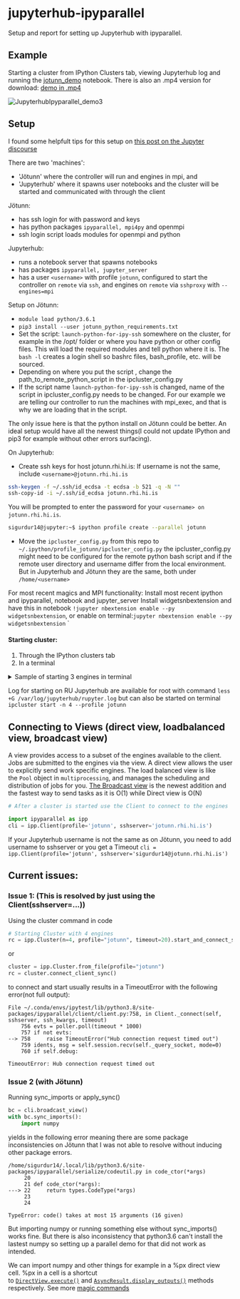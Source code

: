 # jupyterhub-ipyparallel
Setup and report for setting up Jupyterhub with ipyparallel. 

## Example

Starting a cluster from IPython Clusters tab, viewing Jupyterhub log and running the [jotunn_demo](jotunn_demo.ipynb) notebook.
There is also an .mp4 version for download: [demo in .mp4](Jupyterhub_IPyparallel_Demo.mp4)

![JupyterhubIpyparallel_demo3](https://github.com/sigurdurb/jupyterhub-ipyparallel/assets/10588202/0606882a-ceb4-46ad-95eb-a4aabc3c42f0)



## Setup
I found some helpfult tips for this setup on [this post on the Jupyter discourse](https://discourse.jupyter.org/t/ipython-cluster-tab-create-a-new-profile/18593)

There are two 'machines':

- 'Jötunn' where the controller will run and engines in mpi, and
- 'Jupyterhub' where it spawns user notebooks and the cluster will be started and communicated with through the client

Jötunn:
- has ssh login for <username> with password and keys
- has python packages `ipyparallel, mpi4py` and openmpi
- ssh login script loads modules for openmpi and python

Jupyterhub:
- runs a notebook server that spawns notebooks
- has packages `ipyparallel, jupyter_server`
- has a user `<username>` with profile `jotunn`,
  configured to start the controller on `remote` via `ssh`,
  and engines on `remote` via `sshproxy` with `--engines=mpi`

Setup on Jötunn:

* `module load python/3.6.1` 
* `pip3 install --user jotunn_python_requirements.txt`
* Set the script: `launch-python-for-ipy-ssh` somewhere on the cluster, for example in the /opt/ folder or where you have python or other config files. This will load the required modules and tell python where it is. The `bash -l` creates a login shell so bashrc files, bash_profile, etc. will be sourced.
* Depending on where you put the script , change the path_to_remote_python_script in the ipcluster_config.py
* If the script name `launch-python-for-ipy-ssh` is changed, name of the script in ipcluster_config.py needs to be changed. 
For our example we are telling our controller to run the machines with mpi_exec, and that is why we are loading that in the script.

The only issue here is that the python install on Jötunn could be better. An ideal setup would have all the newest things(I could not update IPython and pip3 for example without other errors surfacing).


On Jupyterhub:

* Create ssh keys for host jotunn.rhi.hi.is: 
If username is not the same, include `<username>@jotunn.rhi.hi.is`
```bash
ssh-keygen -f ~/.ssh/id_ecdsa -t ecdsa -b 521 -q -N ""
ssh-copy-id -i ~/.ssh/id_ecdsa jotunn.rhi.hi.is
```
You will be prompted to enter the password for your `<username> on jotunn.rhi.hi.is`.

```bash
sigurdur14@jupyter:~$ ipython profile create --parallel jotunn
```

* Move the `ipcluster_config.py` from this repo to `~/.ipython/profile_jotunn/ipcluster_config.py`
the ipcluster_config.py might need to be configured for the remote python bash script and if the remote user directory and username differ from the local environment. But in Jupyterhub and Jötunn they are the same, both under `/home/<username>`

For most recent magics and MPI functionality:
Install most recent ipython and ipyparallel, notebook and jupyter_server
Install widgetsnbextension and have this in notebook `!jupyter nbextension enable --py widgetsnbextension`, or enable on terminal:`jupyter nbextension enable --py widgetsnbextension` `

#### Starting cluster:
1. Through the IPython clusters tab
2. In a terminal

<details>
    <summary>Sample of starting 3 engines in terminal</summary>

```
sigurdur14@jupyter:~$ ipcluster start -n 3 --profile jotunn
2023-05-19 19:14:11.230 [IPClusterStart] Starting ipcluster with [daemonize=False]
2023-05-19 19:14:13.136 [IPClusterStart] Running `/home/sigurdur14/launch-python-for-ipy-ssh -m ipyparallel.controller`
2023-05-19 19:14:13.420 [IPClusterStart] fetching /home/sigurdur14/.ipython/profile_jotunn/security/ipcontroller-client.json from jotunn.rhi.hi.is:/home/sigurdur14/.ipython/profile_jotunn/security/ipcontroller-client.json
2023-05-19 19:14:13.950 [IPClusterStart] fetching /home/sigurdur14/.ipython/profile_jotunn/security/ipcontroller-engine.json from jotunn.rhi.hi.is:/home/sigurdur14/.ipython/profile_jotunn/security/ipcontroller-engine.json
2023-05-19 19:14:15.520 [IPClusterStart] Starting 3 engines with <class 'ipyparallel.cluster.launcher.SSHProxyEngineSetLauncher'>
2023-05-19 19:14:17.331 [IPClusterStart] ensuring remote jotunn.rhi.hi.is:/home/sigurdur14/.ipython/profile_jotunn/security/ exists
2023-05-19 19:14:17.606 [IPClusterStart] sending /home/sigurdur14/.ipython/profile_jotunn/security/ipcontroller-client.json to jotunn.rhi.hi.is:/home/sigurdur14/.ipython/profile_jotunn/security/ipcontroller-client.json
2023-05-19 19:14:17.889 [IPClusterStart] ensuring remote jotunn.rhi.hi.is:/home/sigurdur14/.ipython/profile_jotunn/security/ exists
2023-05-19 19:14:18.161 [IPClusterStart] sending /home/sigurdur14/.ipython/profile_jotunn/security/ipcontroller-engine.json to jotunn.rhi.hi.is:/home/sigurdur14/.ipython/profile_jotunn/security/ipcontroller-engine.json
2023-05-19 19:14:18.434 [IPClusterStart] Running `/home/sigurdur14/launch-python-for-ipy-ssh -m ipyparallel.cluster engines -n 3 --profile-dir /home/sigurdur14/.ipython/profile_jotunn --cluster-id '' --engines mpi`
2023-05-19 19:14:48.736 [IPClusterStart] Engines appear to have started successfully
```

</details>

Log for starting on RU Jupyterhub are available for root with command `less +G /var/log/jupyterhub/rupyter.log`
but can also be started on terminal `ipcluster start -n 4 --profile jotunn`

## Connecting to Views (direct view, loadbalanced view, broadcast view)
A view provides access to a subset of the engines available to the client. Jobs are submitted to the engines via the view. A direct view allows the user to explicitly send work specific engines. The load balanced view is like the `Pool` object in `multiprocessing`, and manages the scheduling and distribution of jobs for you. [The Broadcast view](https://ipyparallel.readthedocs.io/en/latest/examples/broadcast/Broadcast%20view.html) is the newest addition and the fastest way to send tasks as it is O(1) while Direct view is O(N)

```python
# After a cluster is started use the Client to connect to the engines

import ipyparallel as ipp
cli = ipp.Client(profile='jotunn', sshserver='jotunn.rhi.hi.is')

```
If your Jupyterhub username is not the same as on Jötunn,
you need to add username to sshserver or you get a Timeout `cli = ipp.Client(profile='jotunn', sshserver='sigurdur14@jotunn.rhi.hi.is')`


## Current issues:

### Issue 1: (This is resolved by just using the Client(sshserver=...))
Using the cluster command in code 
```python
# Starting Cluster with 4 engines
rc = ipp.Cluster(n=4, profile="jotunn", timeout=20).start_and_connect_sync()
```
or 
```python
cluster = ipp.Cluster.from_file(profile="jotunn")
rc = cluster.connect_client_sync()
```
to connect and start usually results in a TimeoutError with the following error(not full output):
```
File ~/.conda/envs/ipytest/lib/python3.8/site-packages/ipyparallel/client/client.py:758, in Client._connect(self, sshserver, ssh_kwargs, timeout)
    756 evts = poller.poll(timeout * 1000)
    757 if not evts:
--> 758     raise TimeoutError("Hub connection request timed out")
    759 idents, msg = self.session.recv(self._query_socket, mode=0)
    760 if self.debug:

TimeoutError: Hub connection request timed out
```

### Issue 2 (with Jötunn)
Running sync_imports or apply_sync()
```python
bc = cli.broadcast_view()
with bc.sync_imports(): 
    import numpy
```
yields in the following error meaning there are some package inconsistencies on Jötunn that I was not able to resolve without inducing other package errors.
```
/home/sigurdur14/.local/lib/python3.6/site-packages/ipyparallel/serialize/codeutil.py in code_ctor(*args)
     20 
     21 def code_ctor(*args):
---> 22     return types.CodeType(*args)
     23 
     24 

TypeError: code() takes at most 15 arguments (16 given)
```
But importing numpy or running something else without sync_imports() works fine. But there is also inconsistency that python3.6 can't install the lastest numpy so setting up a parallel demo for that did not work as intended.

We can import numpy and other things for example in a %px direct view cell. 
%px in a cell is a shortcut to [`DirectView.execute()`](https://ipyparallel.readthedocs.io/en/latest/api/ipyparallel.html#ipyparallel.DirectView.execute "ipyparallel.DirectView.execute") and [`AsyncResult.display_outputs()`](https://ipyparallel.readthedocs.io/en/latest/api/ipyparallel.html#ipyparallel.AsyncResult.display_outputs "ipyparallel.AsyncResult.display_outputs") methods respectively.
See more [magic commands](https://ipyparallel.readthedocs.io/en/latest/tutorial/magics.html)


